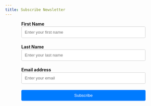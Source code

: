 ```yaml
---
title: Subscribe Newsletter
---
```


<style>
form {
  display: flex;
  flex-direction: column;
  max-width: 400px;
  margin: 0 auto;
}

.form-group {
  margin-bottom: 20px;
}

label {
  font-weight: bold;
}

input[type="text"],
input[type="email"] {
  width: 100%;
  padding: 10px;
  border: 1px solid #ccc;
  border-radius: 4px;
}

button[type="submit"] {
  padding: 10px 20px;
  background-color: #007bff;
  color: #fff;
  border: none;
  border-radius: 4px;
  cursor: pointer;
}
</style>

<div>
<form>
  <div class="form-group">
    <label for="name">First Name</label>
    <input type="text" class="form-control" id="firstName" placeholder="Enter your first name" required/>
  </div>
  <div class="form-group">
    <label for="lastName">Last Name</label>
    <input type="text" class="form-control" id="lastName" placeholder="Enter your last name" required/>
  </div>

  <div class="form-group">
    <label for="email">Email address</label>
    <input type="email" class="form-control" id="email" placeholder="Enter your email" required/>
  </div>
  <button id="submitBtn" type="submit" class="btn btn-primary" onClick="subscribeNewsletter(this)">Subscribe</button>
</form>
</div>

<script>
    document.getElementById('submitBtn').addEventListener("click", function(e ){
        e.preventDefault()
        const url = 'https://api-6vankd4g6a-uc.a.run.app/newsletter/subscribe'

        const firstName = document.getElementById("firstName").value
        const lastName = document.getElementById("lastName").value
        const email = document.getElementById("email").value

        const dataToSend = {
            firstName,
            lastName,
            email
        }

        fetch(url, {
        method: 'POST',
        headers: {
            'Content-Type': 'application/json'
        },
        body: JSON.stringify(dataToSend)
        })
        .then(response => {
        // Handle response
            return new Promise(async res => {
                await res(response.json())
            })
        }).then(data => {
            if(data.status == 400) {
                window.alert(data.message)
            } else {
                window.alert(data.data.email + ' subscribed to newsletter')
                window.location.href = '/'     
            }
        })
        .catch(error => {
        // Handle error
            console.log(error)
            window.alert(error.body.message)
        });
    })
    
</script>
